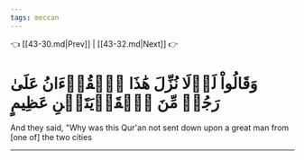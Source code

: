 ```yaml
---
tags: meccan
---
```


👈 [[43-30.md|Prev]] | [[43-32.md|Next]] 👉

# وَقَالُواْ لَوۡلَا نُزِّلَ هَٰذَا ٱلۡقُرۡءَانُ عَلَىٰ رَجُلٖ مِّنَ ٱلۡقَرۡيَتَيۡنِ عَظِيمٍ

And they said, "Why was this Qur'an not sent down upon a great man from [one of] the two cities

---

